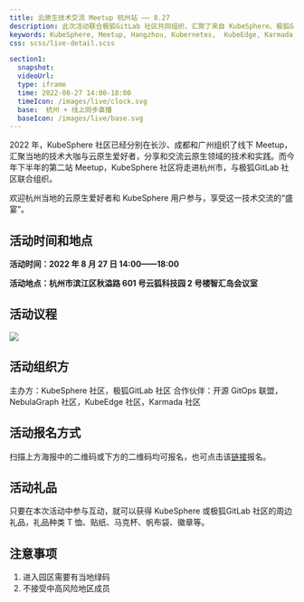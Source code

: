 ```yaml
---
title: 云原生技术交流 Meetup 杭州站 —— 8.27
description: 此次活动联合极狐GitLab 社区共同组织，汇聚了来自 KubeSphere、极狐GitLab、NebulaGragh、KubeEdge、Karmada 的多位技术大咖进行分享。
keywords: KubeSphere, Meetup, Hangzhou, Kubernetes,  KubeEdge, Karmada, GitLab
css: scss/live-detail.scss

section1:
  snapshot: 
  videoUrl: 
  type: iframe
  time: 2022-08-27 14:00-18:00
  timeIcon: /images/live/clock.svg
  base:  杭州 + 线上同步直播
  baseIcon: /images/live/base.svg
---
```


2022 年，KubeSphere 社区已经分别在长沙、成都和广州组织了线下 Meetup，汇聚当地的技术大咖与云原生爱好者，分享和交流云原生领域的技术和实践。而今年下半年的第二站 Meetup，KubeSphere 社区将走进杭州市，与极狐GitLab 社区联合组织。

欢迎杭州当地的云原生爱好者和 KubeSphere 用户参与，享受这一技术交流的“盛宴”。

## 活动时间和地点

**活动时间：2022 年 8 月 27 日 14:00——18:00**

**活动地点：杭州市滨江区秋溢路 601 号云狐科技园 2 号楼智汇岛会议室**

## 活动议程

![](https://pek3b.qingstor.com/kubesphere-community/images/meetup-0827-hangzhou.png)

## 活动组织方

主办方：KubeSphere 社区，极狐GitLab 社区
合作伙伴：开源 GitOps 联盟，NebulaGraph 社区，KubeEdge 社区，Karmada 社区

## 活动报名方式

扫描上方海报中的二维码或下方的二维码均可报名，也可点击该[链接](https://www.bagevent.com/event/8279583)报名。

## 活动礼品

只要在本次活动中参与互动，就可以获得 KubeSphere 或极狐GitLab 社区的周边礼品，礼品种类 T 恤、贴纸、马克杯、帆布袋、徽章等。

## 注意事项

1. 进入园区需要有当地绿码
2. 不接受中高风险地区成员